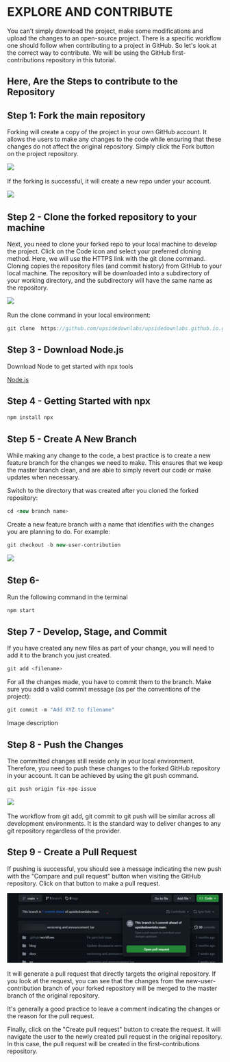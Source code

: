 # EXPLORE AND CONTRIBUTE

You can’t simply download the project, make some modifications and upload the changes to an open-source project. There is a specific workflow one should follow when contributing to a project in GitHub. So let's look at the correct way to contribute. We will be using the GitHub first-contributions repository in this tutorial.

## Here, Are the Steps to contribute to the Repository
<!-- 
```js
console.log('Every repo must come with a mascot.');
``` -->



## Step 1: Fork the main repository

Forking will create a copy of the project in your own GitHub account. It allows the users to make any changes to the code while ensuring that these changes do not affect the original repository. Simply click the Fork button on the project repository.

![](img/forkgit.png)

If the forking is successful, it will create a new repo under your account.

![](img/forkgit2.png)


## Step 2 - Clone the forked repository to your machine
Next, you need to clone your forked repo to your local machine to develop the project. Click on the Code icon and select your preferred cloning method. Here, we will use the HTTPS link with the git clone command.
Cloning copies the repository files (and commit history) from GitHub to your local machine. The repository will be downloaded into a subdirectory of your working directory, and the subdirectory will have the same name as the repository.

![](img/newforkimg.png)

Run the clone command in your local environment:

```js
git clone  https://github.com/upsidedownlabs/upsidedownlabs.github.io.git;
```

## Step 3 - Download Node.js

Download Node to get started with npx tools

[Node.js](https://nodejs.org/en/download)

## Step 4 - Getting Started with npx

```js
npm install npx
```


## Step 5 - Create A New Branch
While making any change to the code, a best practice is to create a new feature branch for the changes we need to make. This ensures that we keep the master branch clean, and are able to simply revert our code or make updates when necessary.

Switch to the directory that was created after you cloned the forked repository:



```js
cd <new branch name>
```

Create a new feature branch with a name that identifies with the changes you are planning to do. For example:
```js
git checkout -b new-user-contribution
```

![](img/forkgit4.png)



## Step 6- 
Run the following command in the terminal 
```js
npm start
```



## Step 7 - Develop, Stage, and Commit
If you have created any new files as part of your change, you will need to add it to the branch you just created.
```js
git add <filename>
```
For all the changes made, you have to commit them to the branch. Make sure you add a valid commit message (as per the conventions of the project):

```js
git commit -m "Add XYZ to filename"
```
Image description

## Step 8 - Push the Changes
The committed changes still reside only in your local environment. Therefore, you need to push these changes to the forked GitHub repository in your account. It can be achieved by using the git push command.

```js
git push origin fix-npe-issue
```

![](img/forkgit6.png)

The workflow from git add, git commit to git push will be similar across all development environments. It is the standard way to deliver changes to any git repository regardless of the provider.

## Step 9 - Create a Pull Request
If pushing is successful, you should see a message indicating the new push with the "Compare and pull request" button when visiting the GitHub repository. Click on that button to make a pull request.

<!-- Image description -->
![](img/forkgit7.png)

It will generate a pull request that directly targets the original repository. If you look at the request, you can see that the changes from the new-user-contribution branch of your forked repository will be merged to the master branch of the original repository.

It's generally a good practice to leave a comment indicating the changes or the reason for the pull request.
<!-- 
Image description -->

Finally, click on the "Create pull request" button to create the request. It will navigate the user to the newly created pull request in the original repository. In this case, the pull request will be created in the first-contributions repository.
<!-- 
Image description -->

<!-- That's it, and you have successfully contributed your changes to an open-source project. However, your changes are still not accepted and merged to the original repository. Your changes need to be first verified by the repository maintainers. They will only be merged into the repository after the maintainers approve the request. -->


